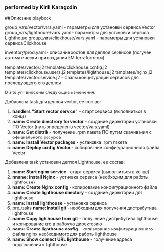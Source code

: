 ### performed by Kirill Karagodin


##Описание playbook

group_vars/vector/vars.yaml - параметры для установки сервиса Vector
group_vars/lighthouse/vars.yaml - параметры для установки сервиса Lighthouse
group_vars/clickhouse/vars.yaml - параметры для установки сервиса Clickhouse

inventory/prod.yaml - описание хостов для деплоя сервисов (получен автоматически при создании ВМ terraform-ом)

templates/vector.j2 
templates/clickhouse.config.j2
templates/clickhouse.users.j2
templates/lighthouse.j2
templates/nginx.j2
templates/vector.service.j2 - файлы концигурации сервисов для последующего его деплоя

В site.yml внесены следующие изменения:

Добавлена task для деплоя vector, ее состав:
1. **handlers "Start vector service"** - старт сервиса (выполниться в конце)
2. **name: Create directrory for vector** - создание директории установки ПО Vector (путь определен в vector/vars.yaml)
3. **name: Get distrib** - получение .rpm пакета ПО путем скачивания с официального ресурса
4. **name: Install Vector packages** - установка .rpm пакета
5. **name: Deploy config Vector** - копирование конфигурационного файла Vector

Добавлена task установки деплоя Lighthouse, ее состав:
1. **name: Start nginx service**  - старт сервиса (выполниться в конце)
2. **nname: Install Nginx** - устновка сервиса (необходим для работы lighthouse)
3. **name: Create Nginx config** - копирование конфигурационного файла
4. **name: Create lighthouse directory** - создание директории для lighthouse
5. **name: Install lighthouse** - установка сервиса
6. pre_tasks **name: Install git** - необходим для получения дистрибутива lighthouse
7. **name: Copy lighthouse from git** - получение дистрибутива lighthouse и копирование его в рабочую директорию
8. **name: Create lighthouse config** - копирование конфигурационного файла nginx необходимого для работы lighthouse
9. **name: Show connect URL lighthouse** - получение адреса подключения к lighthouse

